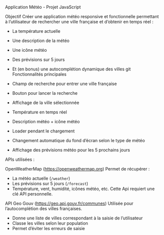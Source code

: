 Application Météo - Projet JavaScript

Objectif
Créer une application météo responsive et fonctionnelle permettant à l’utilisateur de rechercher une ville française et d’obtenir en temps réel :
- La température actuelle
- Une description de la météo
- Une icône météo
- Des prévisions sur 5 jours
- Et (en bonus) une autocomplétion dynamique des villes
git 
Fonctionnalités principales

- Champ de recherche pour entrer une ville française
- Bouton pour lancer la recherche
- Affichage de la ville sélectionnée
- Température en temps réel
- Description météo + icône météo
- Loader pendant le chargement
- Changement automatique du fond d’écran selon le type de météo
- Affichage des prévisions météo pour les 5 prochains jours

APIs utilisées :

OpenWeatherMap (https://openweathermap.org)
Permet de récupérer :
- La météo actuelle (`/weather`)
- Les prévisions sur 5 jours (`/forecast`)
- Température, vent, humidité, icônes météo, etc.
Cette Api requiert une clé API personnelle.


API Geo Gouv (https://geo.api.gouv.fr/communes)
Utilisée pour l’autocomplétion des villes françaises.
- Donne une liste de villes correspondant à la saisie de l’utilisateur
- Classe les villes selon leur population
- Permet d’éviter les erreurs de saisie
